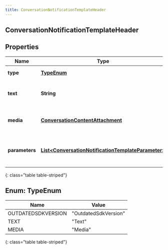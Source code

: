 ```yaml
---
title: ConversationNotificationTemplateHeader
---
```


## ConversationNotificationTemplateHeader

## Properties

| Name           | Type                                                                                                                           | Description                                       | Notes      |
| -------------- | ------------------------------------------------------------------------------------------------------------------------------ | ------------------------------------------------- | ---------- |
| **type**       | [**TypeEnum**](#TypeEnum)<!---->                                                                                               | Template header type.                             |            |
| **text**       | <!----><!---->**String**<!---->                                                                                                | Header text. For WhatsApp, ignored.               | [optional] |
| **media**      | <!----><!---->[**ConversationContentAttachment**](ConversationContentAttachment.md)<!---->                                     | Media template header image.                      | [optional] |
| **parameters** | <!----><!---->[**List&lt;ConversationNotificationTemplateParameter&gt;**](ConversationNotificationTemplateParameter.md)<!----> | Template parameters for placeholders in template. | [optional] |

{: class="table table-striped"}

<a name="TypeEnum"></a>

## Enum: TypeEnum

| Name               | Value                          |
| ------------------ | ------------------------------ |
| OUTDATEDSDKVERSION | &quot;OutdatedSdkVersion&quot; |
| TEXT               | &quot;Text&quot;               |
| MEDIA              | &quot;Media&quot;              |

{: class="table table-striped"}
